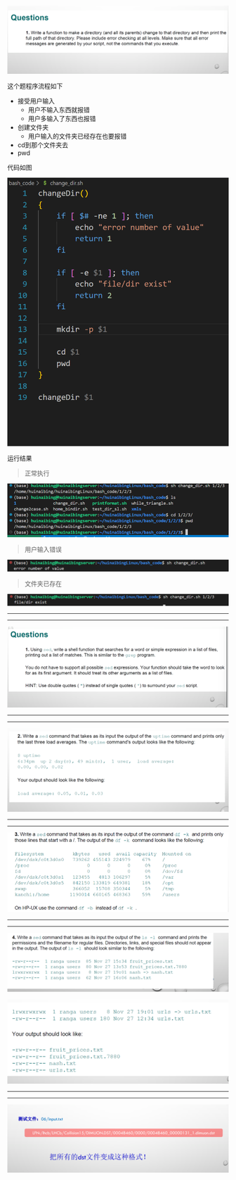 ![image-20250306180102208](./img/06%20linux%20command/image-20250306180102208.png)

这个题程序流程如下

- 接受用户输入
  - 用户不输入东西就报错
  - 用户多输入了东西也报错
- 创建文件夹
  - 用户输入的文件夹已经存在也要报错
- cd到那个文件夹去
- pwd

代码如图

![image-20250306183652046](./img/06%20linux%20command/image-20250306183652046.png)

运行结果

> 正常执行

![image-20250306183917939](./img/06%20linux%20command/image-20250306183917939.png)

> 用户输入错误

![image-20250306184401926](./img/06%20linux%20command/image-20250306184401926.png)

> 文件夹已存在

![image-20250306184443328](./img/06%20linux%20command/image-20250306184443328.png)

---

---

![image-20250306180114379](./img/06%20linux%20command/image-20250306180114379.png)

---

---

![image-20250306180125852](./img/06%20linux%20command/image-20250306180125852.png)

---

---

![image-20250306180211977](./img/06%20linux%20command/image-20250306180211977.png)

---

---

![image-20250306180220253](./img/06%20linux%20command/image-20250306180220253.png)

![image-20250306180233015](./img/06%20linux%20command/image-20250306180233015.png)

---

---

![image-20250306180240336](./img/06%20linux%20command/image-20250306180240336.png)